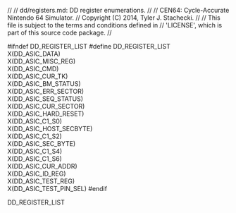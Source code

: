 //
// dd/registers.md: DD register enumerations.
//
// CEN64: Cycle-Accurate Nintendo 64 Simulator.
// Copyright (C) 2014, Tyler J. Stachecki.
//
// This file is subject to the terms and conditions defined in
// 'LICENSE', which is part of this source code package.
//

#ifndef DD_REGISTER_LIST
#define DD_REGISTER_LIST \
  X(DD_ASIC_DATA) \
  X(DD_ASIC_MISC_REG) \
  X(DD_ASIC_CMD) \
  X(DD_ASIC_CUR_TK) \
  X(DD_ASIC_BM_STATUS) \
  X(DD_ASIC_ERR_SECTOR) \
  X(DD_ASIC_SEQ_STATUS) \
  X(DD_ASIC_CUR_SECTOR) \
  X(DD_ASIC_HARD_RESET) \
  X(DD_ASIC_C1_S0) \
  X(DD_ASIC_HOST_SECBYTE) \
  X(DD_ASIC_C1_S2) \
  X(DD_ASIC_SEC_BYTE) \
  X(DD_ASIC_C1_S4) \
  X(DD_ASIC_C1_S6) \
  X(DD_ASIC_CUR_ADDR) \
  X(DD_ASIC_ID_REG) \
  X(DD_ASIC_TEST_REG) \
  X(DD_ASIC_TEST_PIN_SEL)
#endif

DD_REGISTER_LIST

